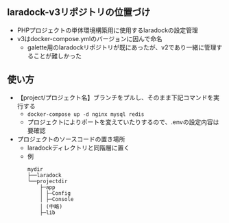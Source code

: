 ## laradock-v3リポジトリの位置づけ

- PHPプロジェクトの単体環境構築用に使用するlaradockの設定管理
- v3はdocker-compose.ymlのバージョンに因んで命名
  - galette用のlaradockリポジトリが既にあったが、v2であり一緒に管理することが難しかった

## 使い方

- 【project/プロジェクト名】ブランチをプルし、そのまま下記コマンドを実行する
  - ```docker-compose up -d nginx mysql redis```
  - プロジェクトによりポートを変えていたりするので、.envの設定内容は要確認
- プロジェクトのソースコードの置き場所
  - laradockディレクトリと同階層に置く
  - 例
    ```
    mydir
    ├──laradock
    └──projectdir
        ├─app
        │ ├─Config
        │ ├─Console
        │ (中略)
        ├─lib
    ```
